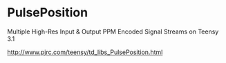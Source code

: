 PulsePosition
=============

Multiple High-Res Input &amp; Output PPM Encoded Signal Streams on Teensy 3.1

http://www.pjrc.com/teensy/td_libs_PulsePosition.html
